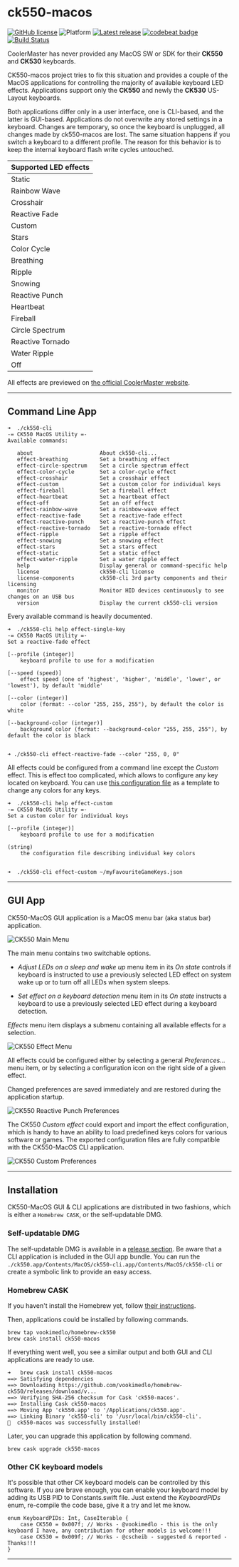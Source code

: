 # ck550-macos 

[![GitHub license](https://img.shields.io/badge/license-MIT-lightgrey.svg)](https://raw.githubusercontent.com/vookimedlo/ck550-macos/master/LICENSE) ![Platform](https://img.shields.io/badge/platforms-macos%2010.14%2B-ff69b4.svg)
[![Latest release](https://img.shields.io/github/release/vookimedlo/ck550-macos.svg?label=latest%20release)](https://github.com/vookimedlo/ck550-macos/releases/latest)
[![codebeat badge](https://codebeat.co/badges/24d08641-db15-45e4-be57-a7412fd2d4b8)](https://codebeat.co/projects/github-com-vookimedlo-ck550-macos-master)
[![Build Status](https://travis-ci.org/vookimedlo/ck550-macos.svg?branch=master)](https://travis-ci.org/vookimedlo/ck550-macos)

CoolerMaster has never provided any MacOS SW or SDK for their **CK550** and **CK530** keyboards.

CK550-macos project tries to fix this situation and provides a couple of the MacOS applications for controlling the
majority of available keyboard LED effects.
Applications support only the **CK550** and newly the **CK530** US-Layout keyboards.

Both applications differ only in a user interface, one is CLI-based, and the latter is GUI-based. Applications do not
overwrite any stored settings in a keyboard. Changes are temporary, so once the keyboard is unplugged, all changes made
by ck550-macos are lost. The same situation happens if you switch a keyboard to a different profile. 
The reason for this behavior is to keep the internal keyboard flash write cycles untouched.


| Supported LED effects  |
|------------------------|
| Static                 |
| Rainbow Wave           |
| Crosshair              |
| Reactive Fade          |
| Custom                 |
| Stars                  |
| Color Cycle            |
| Breathing              |
| Ripple                 |
| Snowing                |
| Reactive Punch         |
| Heartbeat              |
| Fireball               |
| Circle Spectrum        |
| Reactive Tornado       |
| Water Ripple           |
| Off                    |

All effects are previewed on [the official CoolerMaster website][2]. 

----------------------------------------------

## Command Line App

```
➜  ./ck550-cli
-= CK550 MacOS Utility =-
Available commands:

   about                     About ck550-cli...
   effect-breathing          Set a breathing effect
   effect-circle-spectrum    Set a circle spectrum effect
   effect-color-cycle        Set a color-cycle effect
   effect-crosshair          Set a crosshair effect
   effect-custom             Set a custom color for individual keys
   effect-fireball           Set a fireball effect
   effect-heartbeat          Set a heartbeat effect
   effect-off                Set an off effect
   effect-rainbow-wave       Set a rainbow-wave effect
   effect-reactive-fade      Set a reactive-fade effect
   effect-reactive-punch     Set a reactive-punch effect
   effect-reactive-tornado   Set a reactive-tornado effect
   effect-ripple             Set a ripple effect
   effect-snowing            Set a snowing effect
   effect-stars              Set a stars effect
   effect-static             Set a static effect
   effect-water-ripple       Set a water ripple effect
   help                      Display general or command-specific help
   license                   ck550-cli license
   license-components        ck550-cli 3rd party components and their licensing
   monitor                   Monitor HID devices continuously to see changes on an USB bus
   version                   Display the current ck550-cli version
```

Every available command is heavily documented.

```
➜  ./ck550-cli help effect-single-key
-= CK550 MacOS Utility =-
Set a reactive-fade effect

[--profile (integer)]
	keyboard profile to use for a modification

[--speed (speed)]
	effect speed (one of 'highest', 'higher', 'middle', 'lower', or 'lowest'), by default 'middle'

[--color (integer)]
	color (format: --color "255, 255, 255"), by default the color is white

[--background-color (integer)]
	background color (format: --background-color "255, 255, 255"), by default the color is black


➜ ./ck550-cli effect-reactive-fade --color "255, 0, 0"
```

All effects could be configured from a command line except the *Custom* effect.
This is effect too complicated, which allows to configure any key located on keyboard.
You can use [this configuration file][1] as a template to change any colors for any keys.

```
➜  ./ck550-cli help effect-custom
-= CK550 MacOS Utility =-
Set a custom color for individual keys

[--profile (integer)]
	keyboard profile to use for a modification

(string)
	the configuration file describing individual key colors


➜  ./ck550-cli effect-custom ~/myFavouriteGameKeys.json
```

----------------------------------------------

## GUI App

CK550-MacOS GUI application is a MacOS menu bar (aka status bar) application.

![CK550 Main Menu](README/images/ck550-macos-main-menu.png?raw=true "")

The main menu contains two switchable options.

- *Adjust LEDs on a sleep and wake up* menu item in its *On state* controls if keyboard is instructed to use
a previously selected LED effect on system wake up or to turn off all LEDs when system sleeps. 
 
- *Set effect on a keyboard detection* menu item in its *On state* instructs a keyboard to use a previously selected
LED effect during a keyboard detection.

*Effects* menu item displays a submenu containing all available effects for a selection.

![CK550 Effect Menu](README/images/ck550-macos-effect-menu.png?raw=true "")

All effects could be configured either by selecting a general *Preferences...* menu item,
or by selecting a configuration icon on the right side of a given effect.

Changed preferences are saved immediately and are restored during the application startup.   

![CK550 Reactive Punch Preferences](README/images/ck550-macos-reactive-punch-effect-preferences.png?raw=true "")

The CK550 *Custom effect* could export and import the effect configuration, which is handy to have an ability
to load predefined keys colors for various software or games. The exported configuration files are fully compatible
with the CK550-MacOS CLI application.  

![CK550 Custom Preferences](README/images/ck550-macos-custom-effect-preferences-color-popup.png?raw=true "")

----------------------------------------------

## Installation

CK550-MacOS GUI & CLI applications are distributed in two fashions, which is either a `Homebrew CASK`, or the self-updatable DMG.

### Self-updatable DMG

The self-updatable DMG is available in a [release section][3]. Be aware that a CLI application is included in the GUI app bundle. You can run the `./ck550.app/Contents/MacOS/ck550-cli.app/Contents/MacOS/ck550-cli` or create a symbolic link to provide an easy access.

### Homebrew CASK

If you haven't install the Homebrew yet, follow [their instructions][4].

Then, applications could be installed by following commands.

```
brew tap vookimedlo/homebrew-ck550
brew cask install ck550-macos
```

If everything went well, you see a similar output and both GUI and CLI applications are ready to use.

```
➜   brew cask install ck550-macos
==> Satisfying dependencies
==> Downloading https://github.com/vookimedlo/homebrew-ck550/releases/download/v...
==> Verifying SHA-256 checksum for Cask 'ck550-macos'.
==> Installing Cask ck550-macos
==> Moving App 'ck550.app' to '/Applications/ck550.app'.
==> Linking Binary 'ck550-cli' to '/usr/local/bin/ck550-cli'.
🍺  ck550-macos was successfully installed!
```

Later, you can upgrade this application by following command.

```
brew cask upgrade ck550-macos
```

### Other CK keyboard models

It's possible that other CK keyboard models can be controlled by this software. If you are brave enough, you can enable your keyboard model by adding its USB PID to Constants.swift file. Just extend the _KeyboardPIDs_ enum, re-compile the code base, give it a try and let me know.

```
enum KeyboardPIDs: Int, CaseIterable {
    case CK550 = 0x007f; // Works - @vookimedlo - this is the only keyboard I have, any contribution for other models is welcome!!!
    case CK530 = 0x009f; // Works - @cscheib - suggested & reported - Thanks!!!
}
```

----------------------------------------------

[1]: https://github.com/vookimedlo/ck550-macos/blob/master/config/customization.json
[2]: http://www.coolermaster.com/peripheral/keyboards/ck550/
[3]: https://github.com/vookimedlo/ck550-macos/releases/latest
[4]: https://brew.sh/
